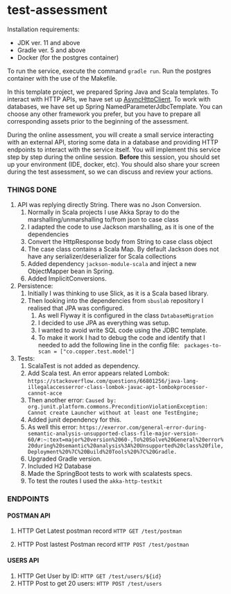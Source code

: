 # test-assessment

Installation requirements:

* JDK ver. 11 and above
* Gradle ver. 5 and above
* Docker (for the postgres container)

To run the service, execute the command `gradle run`.
Run the postgres container with the use of the Makefile.

In this template project, we prepared Spring Java and Scala templates.
To interact with HTTP APIs, we have set up [AsyncHttpClient](https://github.com/AsyncHttpClient/async-http-client). 
To work with databases, we have set up Spring NamedParameterJdbcTemplate.
You can choose any other framework you prefer, but you have to prepare all corresponding assets prior to the beginning of the assessment.

During the online assessment, you will create a small service interacting with an external API, storing some data in a database and providing HTTP endpoints to interact with the service itself.
You will implement this service step by step during the online session. 
**Before** this session, you should set up your environment (IDE, docker, etc). You should also share your screen during the test assessment, so we can discuss and review your actions. 

### THINGS DONE
1. API was replying directly String. There was no Json Conversion.
   1. Normally in Scala projects I use Akka Spray to do the marshalling/unmarshalling to/from json to case class
   2. I adapted the code to use Jackson marshalling, as it is one of the dependencies
   3. Convert the HttpResponse body from String to case class object
   4. The case class contains a Scala Map. By default Jackson does not have any serializer/deserializer for Scala collections
   5. Added dependency `jackson-module-scala` and inject a new ObjectMapper bean in Spring.
   6. Added ImplicitConversions.
2. Persistence:
   1. Initially I was thinking to use Slick, as it is a Scala based library. 
   2. Then looking into the dependencies from `sbuslab` repository I realised that JPA was configured.
      1. As well Flyway it is configured in the class `DatabaseMigration`
      2. I decided to use JPA as everything was setup.
      3. I wanted to avoid write SQL code using the JDBC template.
      4. To make it work I had to debug the code and identify that I needed to add the following line in the config file:
         ``` packages-to-scan = ["co.copper.test.model"]```
3. Tests:
   1. ScalaTest is not added as dependency. 
   2. Add Scala test. An error appears related Lombok:
      ```https://stackoverflow.com/questions/66801256/java-lang-illegalaccesserror-class-lombok-javac-apt-lombokprocessor-cannot-acce```
   3. Then another error: ```Caused by: org.junit.platform.commons.PreconditionViolationException: Cannot create Launcher without at least one TestEngine;```
   4. Added junit dependency for this.
   5. As well this error: ```https://exerror.com/general-error-during-semantic-analysis-unsupported-class-file-major-version-60/#:~:text=major%20version%2060-,To%20Solve%20General%20error%20during%20semantic%20analysis%3A%20Unsupported%20class%20file,Deployment%20%7C%20Build%20Tools%20%7C%20Gradle.```
   6. Upgraded Gradle version.
   7. Included H2 Database
   8. Made the SpringBoot tests to work with scalatests specs. 
   9. To test the routes I used the `akka-http-testkit`

### ENDPOINTS
#### POSTMAN API
1. HTTP Get Latest postman record
`HTTP GET /test/postman`
 
2. HTTP Post lastest Postman record `HTTP POST /test/postman`

#### USERS API
1. HTTP Get User by ID: `HTTP GET /test/users/${id}`
2. HTTP Post to get 20 users: `HTTP POST /test/users`